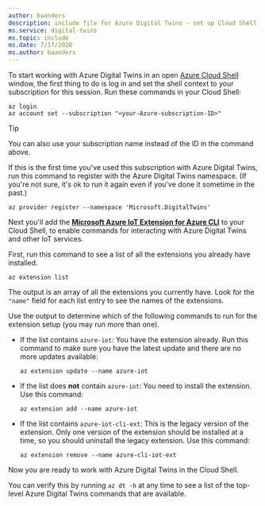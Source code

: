 ```yaml
---
author: baanders
description: include file for Azure Digital Twins - set up Cloud Shell and the IoT extension
ms.service: digital-twins
ms.topic: include
ms.date: 7/17/2020
ms.author: baanders
---
```


To start working with Azure Digital Twins in an open [Azure Cloud Shell](https://shell.azure.com) window, the first thing to do is log in and set the shell context to your subscription for this session. Run these commands in your Cloud Shell:

```azurecli
az login
az account set --subscription "<your-Azure-subscription-ID>"
```
> [!TIP]
> You can also use your subscription name instead of the ID in the command above. 

If this is the first time you've used this subscription with Azure Digital Twins, run this command to register with the Azure Digital Twins namespace. (If you're not sure, it's ok to run it again even if you've done it sometime in the past.)

```azurecli
az provider register --namespace 'Microsoft.DigitalTwins'
```

Next you'll add the [**Microsoft Azure IoT Extension for Azure CLI**](https://docs.microsoft.com/cli/azure/ext/azure-iot/iot?view=azure-cli-latest) to your Cloud Shell, to enable commands for interacting with Azure Digital Twins and other IoT services. 

First, run this command to see a list of all the extensions you already have installed.

```azurecli-interactive
az extension list
```

The output is an array of all the extensions you currently have. Look for the `"name"` field for each list entry to see the names of the extensions.

Use the output to determine which of the following commands to run for the extension setup (you may run more than one).
* If the list contains `azure-iot`: You have the extension already. Run this command to make sure you have the latest update and there are no more updates available:

   ```azurecli-interactive
   az extension update --name azure-iot
   ```

* If the list does **not** contain `azure-iot`: You need to install the extension. Use this command:

    ```azurecli-interactive
    az extension add --name azure-iot
    ```

* If the list contains `azure-iot-cli-ext`: This is the legacy version of the extension. Only one version of the extension should be installed at a time, so you should uninstall the legacy extension. Use this command:

   ```azurecli-interactive
   az extension remove --name azure-cli-iot-ext
   ```

Now you are ready to work with Azure Digital Twins in the Cloud Shell.

You can verify this by running `az dt -h` at any time to see a list of the top-level Azure Digital Twins commands that are available.
